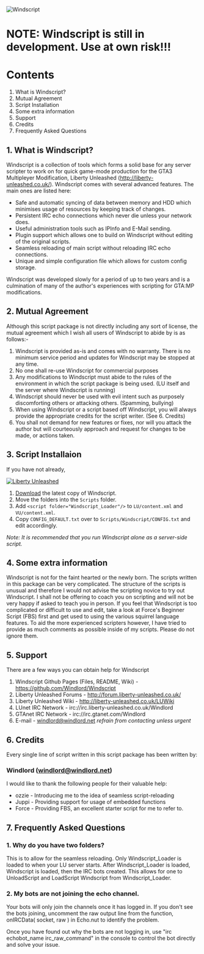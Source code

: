 ![Windscript](http://img.windlord.net/windscript.png)

# NOTE: Windscript is still in development. Use at own risk!!!

# Contents

1. What is Windscript?
2. Mutual Agreement
3. Script Installation
4. Some extra information
5. Support
6. Credits
7. Frequently Asked Questions


## 1. What is Windscript?

Windscript is a collection of tools which forms a solid base for any server
scripter to work on for quick game-mode production for the GTA3 Multipleyer
Modification, Liberty Unleashed (<http://liberty-unleashed.co.uk/>). Windscript comes with several advanced features.
The main ones are listed here:

* Safe and automatic syncing of data between memory and HDD which minimises usage of resources by keeping track of changes.
* Persistent IRC echo connections which never die unless your network does.
* Useful administration tools such as IPInfo and E-Mail sending.
* Plugin support which allows one to build on Windscript without editing of the original scripts.
* Seamless reloading of main script without reloading IRC echo connections.
* Unique and simple configuration file which allows for custom config storage.

Windscript was developed slowly for a period of up to two years and is a culmination
of many of the author's experiences with scripting for GTA:MP modifications.


## 2. Mutual Agreement

Although this script package is not directly including any sort of license,
the mutual agreement which I wish all users of Windscript to abide by is as
follows:-

1. Windscript is provided as-is and comes with no warranty. There is no minimum	service period and updates for Windscript may be stopped at any time.
2. No one shall re-use Windscript for commercial purposes
3. Any modifications to Windscript must abide to the rules of the environment in which the script package is being used. (LU itself and the server where Windscript is running)
4. Windscript should never be used with evil intent such as purposely discomforting others or attacking others. (Spamming, bullying)
5. When using Windscript or a script based off Windscript, you will always provide the appropriate credits for the script writer. (See 6. Credits)
6. You shall not demand for new features or fixes, nor will you attack the author but will courteously approach and request for changes to be made, or actions taken.


## 3. Script Installaion

If you have not already,

[![Liberty Unleashed](http://lu.windlord.net/luclient.png)](http://liberty-unleashed.co.uk/)

1. [Download] the latest copy of Windscript.
2. Move the folders into the `Scripts` folder.
3. Add `<script folder="Windscript_Loader"/>` to `LU/content.xml` and `VU/content.xml`.
4. Copy `CONFIG_DEFAULT.txt` over to `Scripts/Windscript/CONFIG.txt` and edit accordingly.

*Note: It is recommended that you run Windscript alone as a server-side script.*


## 4. Some extra information

Windscript is not for the faint hearted or the newly born. The scripts
written in this package can be very complicated. The structure of the scripts
is unusual and therefore I would not advise the scripting novice to try out
Windscript. I shall not be offering to coach you on scripting and will not be
very happy if asked to teach you in person. If you feel that Windscript is too
complicated or difficult to use and edit, take a look at Force's Beginner Script
(FBS) first and get used to using the various squirrel language features. To
aid the more experienced scripters however, I have tried to provide as much
comments as possible inside of my scripts. Please do not ignore them.


## 5. Support

There are a few ways you can obtain help for Windscript

1.  Windscript Github Pages (Files, README, Wiki) - <https://github.com/Windlord/Windscript>
2.  Liberty Unleashed Forums - <http://forum.liberty-unleashed.co.uk/>
3.  Liberty Unleashed Wiki - <http://liberty-unleashed.co.uk/LUWiki>
4.  LUnet IRC Network - irc://irc.liberty-unleashed.co.uk/Windlord
5.  GTAnet IRC Network - irc://irc.gtanet.com/Windlord
6.  E-mail - <windlord@windlord.net> *refrain from contacting unless urgent*


## 6. Credits

Every single line of script written in this script package has been written by:

### Windlord (<windlord@windlord.net>)

I would like to thank the following people for their valuable help:

* ozzie - Introducing me to the idea of seamless script-reloading
* Juppi - Providing support for usage of embedded functions
* Force - Providing FBS, an excellent starter script for me to refer to.


## 7. Frequently Asked Questions

### 1. Why do you have two folders?
This is to allow for the seamless reloading. Only Windscript_Loader is loaded to
when your LU server starts. After Windscript_Loader is loaded, Windscript is
loaded, then the IRC bots created. This allows for one to UnloadScript and LoadScript
Windscript from Windscript_Loader.

### 2. My bots are not joining the echo channel.
Your bots will only join the channels once it has logged in.
If you don't see the bots joining, uncomment the raw output line
from the function, onIRCData( socket, raw ) in Echo.nut to identify the problem.

Once you have found out why the bots are not logging in, use
"irc echobot_name irc_raw_command" in the console to control the
bot directly and solve your issue.


[Download]:	https://github.com/Windlord/Windscript/zipball/master	"Windscript Source"
